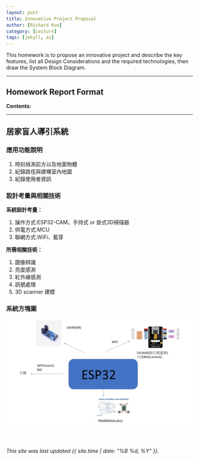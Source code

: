```yaml
---
layout: post
title: Innovative Project Proposal
author: [Richard Kuo]
category: [Lecture]
tags: [jekyll, ai]
---
```


This homework is to propose an innovative project and describe the key features, list all Design Considerations and the required technologies, then draw the System Block Diagram.

---
## Homework Report Format
**Contents:**<br>


---
## 居家盲人導引系統

### 應用功能說明
1. 時刻偵測前方以及地面物體 
2. 紀錄路徑與建構室內地圖
3. 紀錄使用者資訊

### 設計考量與相關技術
**系統設計考量：**<br>
1. 操作方式:ESP32-CAM，手持式 or 掛式3D掃描器
2. 供電方式:MCU
3. 聯網方式:WiFi、藍芽

**所需相關技術：**
1. 圖像辨識
2. 亮度感測
3. 紅外線感測
4. 訊號處理
5. 3D scanner 建模

### 系統方塊圖
![](https://github.com/chengx231/MCU-course/blob/5e10ff8cf4f483806da729c9316e7d5a59eae11b/images/project.jpg?raw=true)


<br>
<br>

*This site was last updated {{ site.time | date: "%B %d, %Y" }}.*


